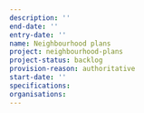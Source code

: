 ```yaml
---
description: ''
end-date: ''
entry-date: ''
name: Neighbourhood plans
project: neighbourhood-plans
project-status: backlog
provision-reason: authoritative
start-date: ''
specifications:
organisations:
---
```


